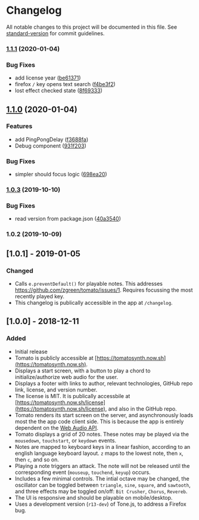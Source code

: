 # Changelog

All notable changes to this project will be documented in this file. See [standard-version](https://github.com/conventional-changelog/standard-version) for commit guidelines.

### [1.1.1](https://github.com/zgreen/tomato/compare/v1.1.0...v1.1.1) (2020-01-04)


### Bug Fixes

* add license year ([be61371](https://github.com/zgreen/tomato/commit/be613713e1d678cdf296d0a5ea13000717dbdc6d))
* firefox `/` key opens text search ([f4be3f2](https://github.com/zgreen/tomato/commit/f4be3f25c5a0715881d5f96aa8f3db3955631aa5))
* lost effect checked state ([8f69333](https://github.com/zgreen/tomato/commit/8f6933322bd3f3f1e88926bcdc6970e0d71ecb54))

## [1.1.0](https://github.com/zgreen/tomato/compare/v1.0.3...v1.1.0) (2020-01-04)


### Features

* add PingPongDelay ([f3688fa](https://github.com/zgreen/tomato/commit/f3688fa2580a56aacb18ee0d2d6b0e798685ae0b))
* Debug component ([931f203](https://github.com/zgreen/tomato/commit/931f2039cc3b3863aabbfc7d2a5f29f13f856bf0))


### Bug Fixes

* simpler should focus logic ([698ea20](https://github.com/zgreen/tomato/commit/698ea20a1acd254f7e09f2a870f2e6a4e29c08e9))

### [1.0.3](https://github.com/zgreen/tomato/compare/v1.0.2...v1.0.3) (2019-10-10)


### Bug Fixes

* read version from package.json ([40a3540](https://github.com/zgreen/tomato/commit/40a3540aeab7732cd67c359f54dda29aeb86adcd))

### 1.0.2 (2019-10-09)

## [1.0.1] - 2019-01-05

### Changed

- Calls `e.preventDefault()` for playable notes. This addresses https://github.com/zgreen/tomato/issues/1. Requires focussing the most recently played key.
- This changelog is publically accessible in the app at `/changelog`.

## [1.0.0] - 2018-12-11

### Added

- Initial release
- Tomato is publicly accessible at [https://tomatosynth.now.sh](https://tomatosynth.now.sh).
- Displays a start screen, with a button to play a chord to initialize/authorize web audio for the user.
- Displays a footer with links to author, relevant technologies, GitHub repo link, license, and version number.
- The license is MIT. It is publically accessbile at [https://tomatosynth.now.sh/license](https://tomatosynth.now.sh/license), and also in the GitHub repo.
- Tomato renders its start screen on the server, and asynchronously loads most the the app code client side. This is because the app is entirely dependent on the [Web Audio API](https://developer.mozilla.org/en-US/docs/Web/API/Web_Audio_API).
- Tomato displays a grid of 20 notes. These notes may be played via the `mousedown`, `touchstart`, or `keydown` events.
- Notes are mapped to keyboard keys in a linear fashion, according to an english language keyboard layout. `z` maps to the lowest note, then `x`, then `c`, and so on.
- Playing a note triggers an attack. The note will not be released until the corresponding event (`mouseup`, `touchend`, `keyup`) occurs.
- Includes a few minimal controls. The intial octave may be changed, the oscillator can be toggled between `triangle`, `sine`, `square`, and `sawtooth`, and three effects may be toggled on/off: `Bit Crusher`, `Chorus`, `Revereb`.
- The UI is responsive and should be playable on mobile/desktop.
- Uses a development version (`r13-dev`) of Tone.js, to address a Firefox bug.
